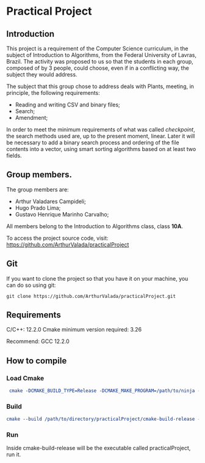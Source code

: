 # Practical Project

## Introduction

This project is a requirement of the Computer Science curriculum, in the subject of Introduction to Algorithms,
from the Federal University of Lavras, Brazil. The activity was proposed to us so that the students in each group, composed of
by 3 people, could choose, even if in a conflicting way, the subject they would address.

The subject that this group chose to address deals with Plants, meeting, in principle, the following requirements:

- Reading and writing CSV and binary files;
- Search;
- Amendment;

In order to meet the minimum requirements of what was called _checkpoint_, the search methods used are, up to the
present moment, linear. Later it will be necessary to add a binary search process and ordering of the
file contents into a vector, using smart sorting algorithms based on at least two fields.

## Group members.

The group members are:
 
- Arthur Valadares Campideli;
- Hugo Prado Lima;
- Gustavo Henrique Marinho Carvalho;

All members belong to the Introduction to Algorithms class, class **10A**.

To access the project source code, visit: https://github.com/ArthurValada/practicalProject

## Git

If you want to clone the project so that you have it on your machine, you can do so using git:
```git
git clone https://github.com/ArthurValada/practicalProject.git
```

## Requirements

C/C++: 12.2.0
Cmake minimum version required: 3.26

Recommend: GCC 12.2.0

## How to compile

### Load Cmake
```cmake
 cmake -DCMAKE_BUILD_TYPE=Release -DCMAKE_MAKE_PROGRAM=/path/to/ninja -DCMAKE_C_COMPILER=/usr/bin/cc -DCMAKE_CXX_COMPILER=/usr/bin/c++ -G Ninja -S /path/to/practicalProject -B /path/to/practicalProject/cmake-build-release
```
### Build

```cmake
cmake --build /path/to/directory/practicalProject/cmake-build-release --target practicalProject -j 6
```

### Run
Inside cmake-build-release will be the executable called practicalProject, run it.
